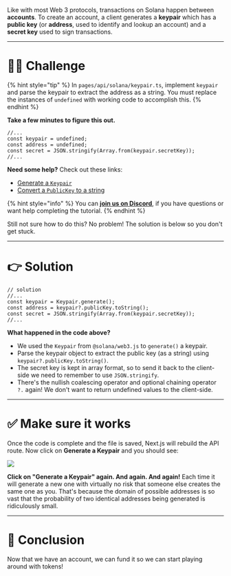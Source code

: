 Like with most Web 3 protocols, transactions on Solana happen between **accounts**. To create an account, a client generates a **keypair** which has a **public key** (or **address**, used to identify and lookup an account) and a **secret key** used to sign transactions.

---

# 👨‍💻 Challenge

{% hint style="tip" %}
In `pages/api/solana/keypair.ts`, implement `keypair` and parse the keypair to extract the address as a string. You must replace the instances of `undefined` with working code to accomplish this.
{% endhint %}

**Take a few minutes to figure this out.**

```tsx
//...
const keypair = undefined;
const address = undefined;
const secret = JSON.stringify(Array.from(keypair.secretKey));
//...
```

**Need some help?** Check out these links:

- [Generate a `Keypair`](https://solana-labs.github.io/solana-web3.js/classes/Keypair.html#constructor)
- [Convert a `PublicKey` to a string](https://solana-labs.github.io/solana-web3.js/classes/PublicKey.html#tostring)

{% hint style="info" %}
You can [**join us on Discord**](https://discord.gg/fszyM7K), if you have questions or want help completing the tutorial.
{% endhint %}

Still not sure how to do this? No problem! The solution is below so you don't get stuck.

---

# 👉 Solution

```tsx
// solution
//...
const keypair = Keypair.generate();
const address = keypair?.publicKey.toString();
const secret = JSON.stringify(Array.from(keypair.secretKey));
//...
```

**What happened in the code above?**

- We used the `Keypair` from `@solana/web3.js` to `generate()` a keypair.
- Parse the keypair object to extract the public key (as a string) using `keypair?.publicKey.toString()`.
- The secret key is kept in array format, so to send it back to the client-side we need to remember to use `JSON.stringify`.
- There's the nullish coalescing operator and optional chaining operator `?.` again! We don't want to return undefined values to the client-side.

---

# ✅ Make sure it works

Once the code is complete and the file is saved, Next.js will rebuild the API route. Now click on **Generate a Keypair** and you should see:

![](https://raw.githubusercontent.com/figment-networks/learn-web3-dapp/main/markdown/__images__/solana/solana-keypair.gif)

**Click on "Generate a Keypair" again. And again. And again!** Each time it will generate a new one with virtually no risk that someone else creates the same one as you. That's because the domain of possible addresses is so vast that the probability of two identical addresses being generated is ridiculously small.

---

# 🏁 Conclusion

Now that we have an account, we can fund it so we can start playing around with tokens!
